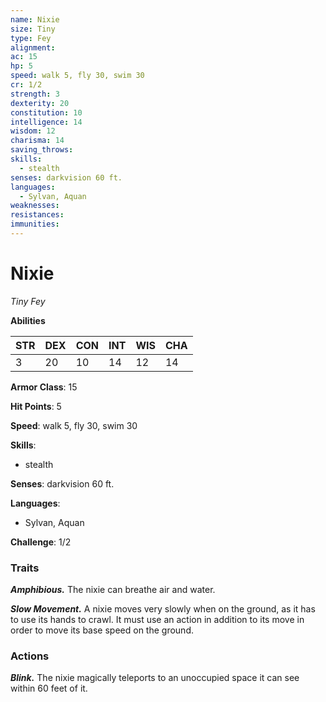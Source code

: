 ```yaml
---
name: Nixie
size: Tiny
type: Fey
alignment: 
ac: 15
hp: 5
speed: walk 5, fly 30, swim 30
cr: 1/2
strength: 3
dexterity: 20
constitution: 10
intelligence: 14
wisdom: 12
charisma: 14
saving_throws:
skills:
  - stealth
senses: darkvision 60 ft.
languages:
  - Sylvan, Aquan
weaknesses:
resistances:
immunities:
---
```


# Nixie

*Tiny Fey*

**Abilities**

| STR | DEX | CON | INT | WIS | CHA |
| --- | --- | --- | --- | --- | --- |
| 3 | 20 | 10 | 14 | 12 | 14 |

**Armor Class**: 15

**Hit Points**: 5

**Speed**: walk 5, fly 30, swim 30

**Skills**:
  - stealth

**Senses**: darkvision 60 ft.

**Languages**:
  - Sylvan, Aquan

**Challenge**: 1/2

### Traits
***Amphibious.*** The nixie can breathe air and water.

***Slow Movement.*** A nixie moves very slowly when on the ground, as it has to use its hands to crawl. It must use an action in addition to its move in order to move its base speed on the ground.

### Actions
***Blink.*** The nixie magically teleports to an unoccupied space it can see within 60 feet of it.

